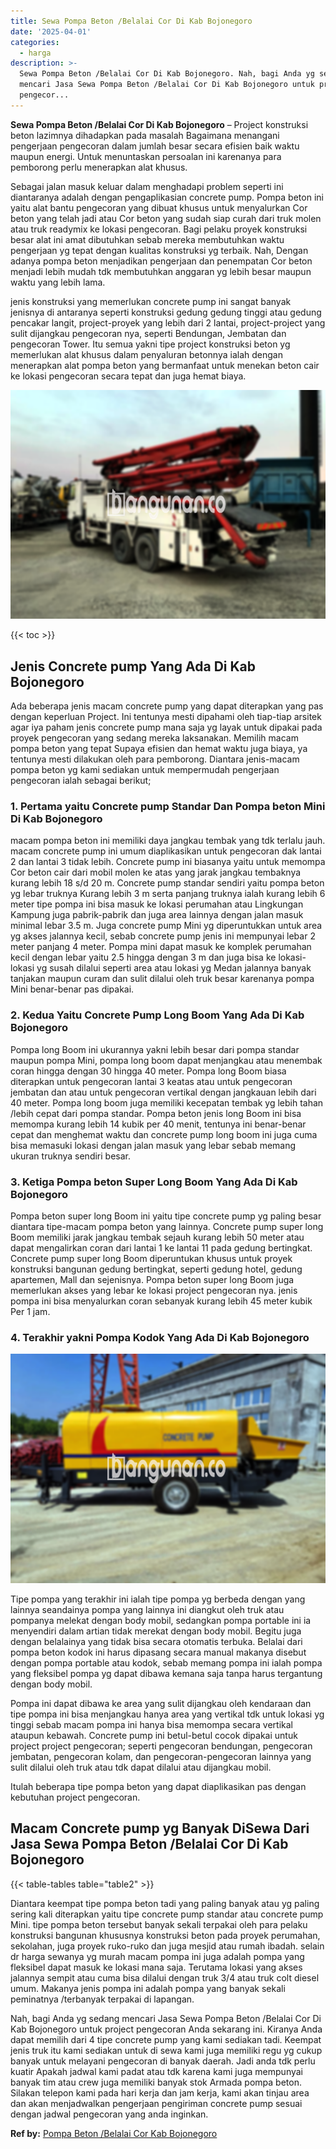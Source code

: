 ```yaml
---
title: Sewa Pompa Beton /Belalai Cor Di Kab Bojonegoro
date: '2025-04-01'
categories:
  - harga
description: >-
  Sewa Pompa Beton /Belalai Cor Di Kab Bojonegoro. Nah, bagi Anda yg sedang
  mencari Jasa Sewa Pompa Beton /Belalai Cor Di Kab Bojonegoro untuk project
  pengecor...
---
```


**Sewa Pompa Beton /Belalai Cor Di Kab Bojonegoro** – Project konstruksi beton lazimnya dihadapkan pada masalah Bagaimana menangani pengerjaan pengecoran dalam jumlah besar secara efisien baik waktu maupun energi. Untuk menuntaskan persoalan ini karenanya para pemborong perlu menerapkan alat khusus.

Sebagai jalan masuk keluar dalam menghadapi problem seperti ini diantaranya adalah dengan pengaplikasian concrete pump. Pompa beton ini yaitu alat bantu pengecoran yang dibuat khusus untuk menyalurkan Cor beton yang telah jadi atau Cor beton yang sudah siap curah dari truk molen atau truk readymix ke lokasi pengecoran. Bagi pelaku proyek konstruksi besar alat ini amat dibutuhkan sebab mereka membutuhkan waktu pengerjaan yg tepat dengan kualitas konstruksi yg terbaik. Nah, Dengan adanya pompa beton menjadikan pengerjaan dan penempatan Cor beton menjadi lebih mudah tdk membutuhkan anggaran yg lebih besar maupun waktu yang lebih lama.

jenis konstruksi yang memerlukan concrete pump ini sangat banyak jenisnya di antaranya seperti konstruksi gedung gedung tinggi atau gedung pencakar langit, project-proyek yang lebih dari 2 lantai, project-project yang sulit dijangkau pengecoran nya, seperti Bendungan, Jembatan dan pengecoran Tower. Itu semua yakni tipe project konstruksi beton yg memerlukan alat khusus dalam penyaluran betonnya ialah dengan menerapkan alat pompa beton yang bermanfaat untuk menekan beton cair ke lokasi pengecoran secara tepat dan juga hemat biaya.

![Sewa Pompa Beton /Belalai Cor Di Kab Bojonegoro](/images/sewa-concrete-pump-23.png)

{{< toc >}}

## Jenis Concrete pump Yang Ada Di Kab Bojonegoro

Ada beberapa jenis macam concrete pump yang dapat diterapkan yang pas dengan keperluan Project. Ini tentunya mesti dipahami oleh tiap-tiap arsitek agar iya paham jenis concrete pump mana saja yg layak untuk dipakai pada proyek pengecoran yang sedang mereka laksanakan. Memilih macam pompa beton yang tepat Supaya efisien dan hemat waktu juga biaya, ya tentunya mesti dilakukan oleh para pemborong. Diantara jenis-macam pompa beton yg kami sediakan untuk mempermudah pengerjaan pengecoran ialah sebagai berikut;

### 1\. Pertama yaitu Concrete pump Standar Dan Pompa beton Mini Di Kab Bojonegoro

macam pompa beton ini memiliki daya jangkau tembak yang tdk terlalu jauh. macam concrete pump ini umum diaplikasikan untuk pengecoran dak lantai 2 dan lantai 3 tidak lebih. Concrete pump ini biasanya yaitu untuk memompa Cor beton cair dari mobil molen ke atas yang jarak jangkau tembaknya kurang lebih 18 s/d 20 m. Concrete pump standar sendiri yaitu pompa beton yg lebar truknya Kurang lebih 3 m serta panjang truknya ialah kurang lebih 6 meter tipe pompa ini bisa masuk ke lokasi perumahan atau Lingkungan Kampung juga pabrik-pabrik dan juga area lainnya dengan jalan masuk minimal lebar 3.5 m. Juga concrete pump Mini yg diperuntukkan untuk area yg akses jalannya kecil, sebab concrete pump jenis ini mempunyai lebar 2 meter panjang 4 meter. Pompa mini dapat masuk ke komplek perumahan kecil dengan lebar yaitu 2.5 hingga dengan 3 m dan juga bisa ke lokasi-lokasi yg susah dilalui seperti area atau lokasi yg Medan jalannya banyak tanjakan maupun curam dan sulit dilalui oleh truk besar karenanya pompa Mini benar-benar pas dipakai.

### 2\. Kedua Yaitu Concrete Pump Long Boom Yang Ada Di Kab Bojonegoro

Pompa long Boom ini ukurannya yakni lebih besar dari pompa standar maupun pompa Mini, pompa long boom dapat menjangkau atau menembak coran hingga dengan 30 hingga 40 meter. Pompa long Boom biasa diterapkan untuk pengecoran lantai 3 keatas atau untuk pengecoran jembatan dan atau untuk pengecoran vertikal dengan jangkauan lebih dari 40 meter. Pompa long boom juga memiliki kecepatan tembak yg lebih tahan /lebih cepat dari pompa standar. Pompa beton jenis long Boom ini bisa memompa kurang lebih 14 kubik per 40 menit, tentunya ini benar-benar cepat dan menghemat waktu dan concrete pump long boom ini juga cuma bisa memasuki lokasi dengan jalan masuk yang lebar sebab memang ukuran truknya sendiri besar.

### 3\. Ketiga Pompa beton Super Long Boom Yang Ada Di Kab Bojonegoro

Pompa beton super long Boom ini yaitu tipe concrete pump yg paling besar diantara tipe-macam pompa beton yang lainnya. Concrete pump super long Boom memiliki jarak jangkau tembak sejauh kurang lebih 50 meter atau dapat mengalirkan coran dari lantai 1 ke lantai 11 pada gedung bertingkat. Concrete pump super long Boom diperuntukan khusus untuk proyek konstruksi bangunan gedung bertingkat, seperti gedung hotel, gedung apartemen, Mall dan sejenisnya. Pompa beton super long Boom juga memerlukan akses yang lebar ke lokasi project pengecoran nya. jenis pompa ini bisa menyalurkan coran sebanyak kurang lebih 45 meter kubik Per 1 jam.

### 4\. Terakhir yakni Pompa Kodok Yang Ada Di Kab Bojonegoro

![Sewa Pompa Beton /Belalai Cor Di Kab Bojonegoro](/images/sewa-concrete-pump-09.png)

Tipe pompa yang terakhir ini ialah tipe pompa yg berbeda dengan yang lainnya seandainya pompa yang lainnya ini diangkut oleh truk atau pompanya melekat dengan body mobil, sedangkan pompa portable ini ia menyendiri dalam artian tidak merekat dengan body mobil. Begitu juga dengan belalainya yang tidak bisa secara otomatis terbuka. Belalai dari pompa beton kodok ini harus dipasang secara manual makanya disebut dengan pompa portable atau kodok, sebab memang pompa ini ialah pompa yang fleksibel pompa yg dapat dibawa kemana saja tanpa harus tergantung dengan body mobil.

Pompa ini dapat dibawa ke area yang sulit dijangkau oleh kendaraan dan tipe pompa ini bisa menjangkau hanya area yang vertikal tdk untuk lokasi yg tinggi sebab macam pompa ini hanya bisa memompa secara vertikal ataupun kebawah. Concrete pump ini betul-betul cocok dipakai untuk project project pengecoran; seperti pengecoran bendungan, pengecoran jembatan, pengecoran kolam, dan pengecoran-pengecoran lainnya yang sulit dilalui oleh truk atau tdk dapat dilalui atau dijangkau mobil.

Itulah beberapa tipe pompa beton yang dapat diaplikasikan pas dengan kebutuhan project pengecoran.

## Macam Concrete pump yg Banyak DiSewa Dari Jasa Sewa Pompa Beton /Belalai Cor Di Kab Bojonegoro

{{< table-tables table="table2" >}}

Diantara keempat tipe pompa beton tadi yang paling banyak atau yg paling sering kali diterapkan yaitu tipe concrete pump standar atau concrete pump Mini. tipe pompa beton tersebut banyak sekali terpakai oleh para pelaku konstruksi bangunan khususnya konstruksi beton pada proyek perumahan, sekolahan, juga proyek ruko-ruko dan juga mesjid atau rumah ibadah. selain dr harga sewanya yg murah macam pompa ini juga adalah pompa yang fleksibel dapat masuk ke lokasi mana saja. Terutama lokasi yang akses jalannya sempit atau cuma bisa dilalui dengan truk 3/4 atau truk colt diesel umum. Makanya jenis pompa ini adalah pompa yang banyak sekali peminatnya /terbanyak terpakai di lapangan.

Nah, bagi Anda yg sedang mencari Jasa Sewa Pompa Beton /Belalai Cor Di Kab Bojonegoro untuk project pengecoran Anda sekarang ini. Kiranya Anda dapat memilih dari 4 tipe concrete pump yang kami sediakan tadi. Keempat jenis truk itu kami sediakan untuk di sewa kami juga memiliki regu yg cukup banyak untuk melayani pengecoran di banyak daerah. Jadi anda tdk perlu kuatir Apakah jadwal kami padat atau tdk karena kami juga mempunyai banyak tim atau crew juga memiliki banyak stok Armada pompa beton. Silakan telepon kami pada hari kerja dan jam kerja, kami akan tinjau area dan akan menjadwalkan pengerjaan pengiriman concrete pump sesuai dengan jadwal pengecoran yang anda inginkan.

**Ref by:** [Pompa Beton /Belalai Cor Kab Bojonegoro](https://id.wikipedia.org/wiki/Pompa)
